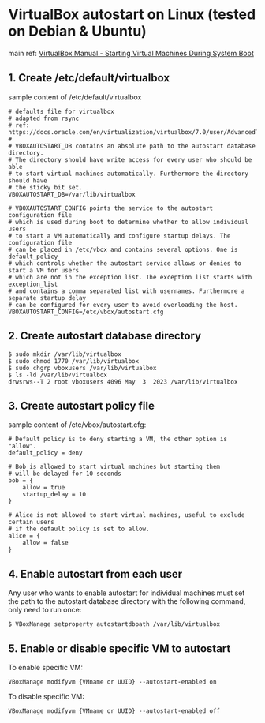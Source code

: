 # VirtualBox autostart on Linux (tested on Debian & Ubuntu)

main ref: [VirtualBox Manual - Starting Virtual Machines During System Boot](https://www.virtualbox.org/manual/ch09.html#autostart)

## 1. Create /etc/default/virtualbox
sample content of /etc/default/virtualbox
```
# defaults file for virtualbox
# adapted from rsync
# ref: https://docs.oracle.com/en/virtualization/virtualbox/7.0/user/AdvancedTopics.html#autostart
#
# VBOXAUTOSTART_DB contains an absolute path to the autostart database directory. 
# The directory should have write access for every user who should be able 
# to start virtual machines automatically. Furthermore the directory should have 
# the sticky bit set. 
VBOXAUTOSTART_DB=/var/lib/virtualbox

# VBOXAUTOSTART_CONFIG points the service to the autostart configuration file 
# which is used during boot to determine whether to allow individual users 
# to start a VM automatically and configure startup delays. The configuration file 
# can be placed in /etc/vbox and contains several options. One is default_policy 
# which controls whether the autostart service allows or denies to start a VM for users 
# which are not in the exception list. The exception list starts with exception_list 
# and contains a comma separated list with usernames. Furthermore a separate startup delay 
# can be configured for every user to avoid overloading the host.
VBOXAUTOSTART_CONFIG=/etc/vbox/autostart.cfg
```

## 2. Create autostart database directory
```
$ sudo mkdir /var/lib/virtualbox
$ sudo chmod 1770 /var/lib/virtualbox
$ sudo chgrp vboxusers /var/lib/virtualbox
$ ls -ld /var/lib/virtualbox
drwsrws--T 2 root vboxusers 4096 May  3  2023 /var/lib/virtualbox
```

## 3. Create autostart policy file
sample content of /etc/vbox/autostart.cfg:
```
# Default policy is to deny starting a VM, the other option is "allow".
default_policy = deny

# Bob is allowed to start virtual machines but starting them
# will be delayed for 10 seconds
bob = {
    allow = true
    startup_delay = 10
}

# Alice is not allowed to start virtual machines, useful to exclude certain users
# if the default policy is set to allow.
alice = {
    allow = false
}
```

## 4. Enable autostart from each user 
Any user who wants to enable autostart for individual machines 
must set the path to the autostart database directory 
with the following command, only need to run once:
```
$ VBoxManage setproperty autostartdbpath /var/lib/virtualbox
```

## 5. Enable or disable specific VM to autostart
To enable specific VM:
```
VBoxManage modifyvm {VMname or UUID} --autostart-enabled on
```

To disable specific VM:
```
VBoxManage modifyvm {VMname or UUID} --autostart-enabled off
```
